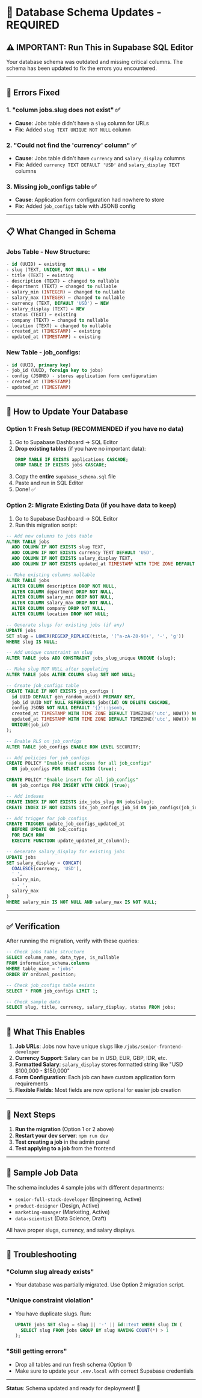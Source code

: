 # 🔧 Database Schema Updates - REQUIRED

## ⚠️ IMPORTANT: Run This in Supabase SQL Editor

Your database schema was outdated and missing critical columns. The schema has been updated to fix the errors you encountered.

---

## 🚨 Errors Fixed

### 1. **"column jobs.slug does not exist"** ✅
- **Cause**: Jobs table didn't have a `slug` column for URLs
- **Fix**: Added `slug TEXT UNIQUE NOT NULL` column

### 2. **"Could not find the 'currency' column"** ✅
- **Cause**: Jobs table didn't have `currency` and `salary_display` columns
- **Fix**: Added `currency TEXT DEFAULT 'USD'` and `salary_display TEXT` columns

### 3. **Missing job_configs table** ✅
- **Cause**: Application form configuration had nowhere to store
- **Fix**: Added `job_configs` table with JSONB config

---

## 📋 What Changed in Schema

### Jobs Table - New Structure:
```sql
- id (UUID) ← existing
- slug (TEXT, UNIQUE, NOT NULL) ← NEW
- title (TEXT) ← existing
- description (TEXT) ← changed to nullable
- department (TEXT) ← changed to nullable
- salary_min (INTEGER) ← changed to nullable
- salary_max (INTEGER) ← changed to nullable
- currency (TEXT, DEFAULT 'USD') ← NEW
- salary_display (TEXT) ← NEW
- status (TEXT) ← existing
- company (TEXT) ← changed to nullable
- location (TEXT) ← changed to nullable
- created_at (TIMESTAMP) ← existing
- updated_at (TIMESTAMP) ← existing
```

### New Table - job_configs:
```sql
- id (UUID, primary key)
- job_id (UUID, foreign key to jobs)
- config (JSONB) - stores application form configuration
- created_at (TIMESTAMP)
- updated_at (TIMESTAMP)
```

---

## 🔄 How to Update Your Database

### **Option 1: Fresh Setup (RECOMMENDED if you have no data)**

1. Go to Supabase Dashboard → SQL Editor
2. **Drop existing tables** (if you have no important data):
   ```sql
   DROP TABLE IF EXISTS applications CASCADE;
   DROP TABLE IF EXISTS jobs CASCADE;
   ```
3. Copy the **entire** `supabase_schema.sql` file
4. Paste and run in SQL Editor
5. Done! ✅

### **Option 2: Migrate Existing Data (if you have data to keep)**

1. Go to Supabase Dashboard → SQL Editor
2. Run this migration script:

```sql
-- Add new columns to jobs table
ALTER TABLE jobs 
  ADD COLUMN IF NOT EXISTS slug TEXT,
  ADD COLUMN IF NOT EXISTS currency TEXT DEFAULT 'USD',
  ADD COLUMN IF NOT EXISTS salary_display TEXT,
  ADD COLUMN IF NOT EXISTS updated_at TIMESTAMP WITH TIME ZONE DEFAULT TIMEZONE('utc', NOW());

-- Make existing columns nullable
ALTER TABLE jobs 
  ALTER COLUMN description DROP NOT NULL,
  ALTER COLUMN department DROP NOT NULL,
  ALTER COLUMN salary_min DROP NOT NULL,
  ALTER COLUMN salary_max DROP NOT NULL,
  ALTER COLUMN company DROP NOT NULL,
  ALTER COLUMN location DROP NOT NULL;

-- Generate slugs for existing jobs (if any)
UPDATE jobs 
SET slug = LOWER(REGEXP_REPLACE(title, '[^a-zA-Z0-9]+', '-', 'g'))
WHERE slug IS NULL;

-- Add unique constraint on slug
ALTER TABLE jobs ADD CONSTRAINT jobs_slug_unique UNIQUE (slug);

-- Make slug NOT NULL after populating
ALTER TABLE jobs ALTER COLUMN slug SET NOT NULL;

-- Create job_configs table
CREATE TABLE IF NOT EXISTS job_configs (
  id UUID DEFAULT gen_random_uuid() PRIMARY KEY,
  job_id UUID NOT NULL REFERENCES jobs(id) ON DELETE CASCADE,
  config JSONB NOT NULL DEFAULT '{}'::jsonb,
  created_at TIMESTAMP WITH TIME ZONE DEFAULT TIMEZONE('utc', NOW()) NOT NULL,
  updated_at TIMESTAMP WITH TIME ZONE DEFAULT TIMEZONE('utc', NOW()) NOT NULL,
  UNIQUE(job_id)
);

-- Enable RLS on job_configs
ALTER TABLE job_configs ENABLE ROW LEVEL SECURITY;

-- Add policies for job_configs
CREATE POLICY "Enable read access for all job_configs" 
  ON job_configs FOR SELECT USING (true);

CREATE POLICY "Enable insert for all job_configs" 
  ON job_configs FOR INSERT WITH CHECK (true);

-- Add indexes
CREATE INDEX IF NOT EXISTS idx_jobs_slug ON jobs(slug);
CREATE INDEX IF NOT EXISTS idx_job_configs_job_id ON job_configs(job_id);

-- Add trigger for job_configs
CREATE TRIGGER update_job_configs_updated_at 
  BEFORE UPDATE ON job_configs
  FOR EACH ROW 
  EXECUTE FUNCTION update_updated_at_column();

-- Generate salary_display for existing jobs
UPDATE jobs 
SET salary_display = CONCAT(
  COALESCE(currency, 'USD'), 
  ' ', 
  salary_min, 
  ' - ', 
  salary_max
)
WHERE salary_min IS NOT NULL AND salary_max IS NOT NULL;
```

---

## ✅ Verification

After running the migration, verify with these queries:

```sql
-- Check jobs table structure
SELECT column_name, data_type, is_nullable 
FROM information_schema.columns 
WHERE table_name = 'jobs'
ORDER BY ordinal_position;

-- Check job_configs table exists
SELECT * FROM job_configs LIMIT 1;

-- Check sample data
SELECT slug, title, currency, salary_display, status FROM jobs;
```

---

## 🎯 What This Enables

1. **Job URLs**: Jobs now have unique slugs like `/jobs/senior-frontend-developer`
2. **Currency Support**: Salary can be in USD, EUR, GBP, IDR, etc.
3. **Formatted Salary**: `salary_display` stores formatted string like "USD $100,000 - $150,000"
4. **Form Configuration**: Each job can have custom application form requirements
5. **Flexible Fields**: Most fields are now optional for easier job creation

---

## 🚀 Next Steps

1. **Run the migration** (Option 1 or 2 above)
2. **Restart your dev server**: `npm run dev`
3. **Test creating a job** in the admin panel
4. **Test applying to a job** from the frontend

---

## 📝 Sample Job Data

The schema includes 4 sample jobs with different departments:
- `senior-full-stack-developer` (Engineering, Active)
- `product-designer` (Design, Active)
- `marketing-manager` (Marketing, Active)
- `data-scientist` (Data Science, Draft)

All have proper slugs, currency, and salary displays.

---

## 🐛 Troubleshooting

### "Column slug already exists"
- Your database was partially migrated. Use Option 2 migration script.

### "Unique constraint violation"
- You have duplicate slugs. Run:
  ```sql
  UPDATE jobs SET slug = slug || '-' || id::text WHERE slug IN (
    SELECT slug FROM jobs GROUP BY slug HAVING COUNT(*) > 1
  );
  ```

### "Still getting errors"
- Drop all tables and run fresh schema (Option 1)
- Make sure to update your `.env.local` with correct Supabase credentials

---

**Status**: Schema updated and ready for deployment! 🎉

